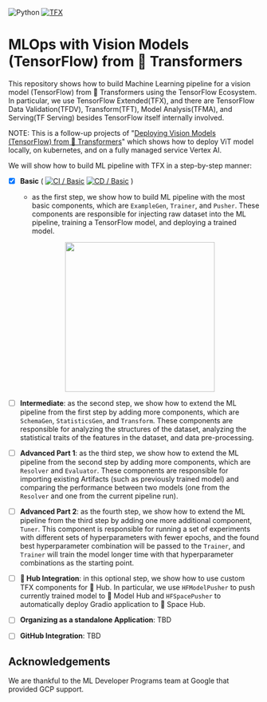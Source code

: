 ![Python](https://img.shields.io/badge/python-3.9-blue.svg) [![TFX](https://img.shields.io/badge/TFX-1.9.1-orange)](https://www.tensorflow.org/tfx)

# MLOps with Vision Models (TensorFlow) from 🤗 Transformers

This repository shows how to build Machine Learning pipeline for a vision model (TensorFlow) from 🤗 Transformers using the TensorFlow Ecosystem. In particular, we use TensorFlow Extended(TFX), and there are TensorFlow Data Validation(TFDV), Transform(TFT), Model Analysis(TFMA), and Serving(TF Serving) besides TensorFlow itself internally involved.

NOTE: This is a follow-up projects of "[Deploying Vision Models (TensorFlow) from 🤗 Transformers](https://github.com/sayakpaul/deploy-hf-tf-vision-models)" which shows how to deploy ViT model locally, on kubernetes, and on a fully managed service Vertex AI.

We will show how to build ML pipeline with TFX in a step-by-step manner:
- [X] **Basic** ( [![CI / Basic](https://github.com/deep-diver/mlops-hf-tf-vision-models/actions/workflows/ci-basic.yml/badge.svg)](https://github.com/deep-diver/mlops-hf-tf-vision-models/actions/workflows/ci-basic.yml) [![CD / Basic](https://github.com/deep-diver/mlops-hf-tf-vision-models/actions/workflows/cd-basic.yml/badge.svg)](https://github.com/deep-diver/mlops-hf-tf-vision-models/actions/workflows/cd-basic.yml) )
  - as the first step, we show how to build ML pipeline with the most basic components, which are `ExampleGen`, `Trainer`, and `Pusher`. These components are responsible for injecting raw dataset into the ML pipeline, training a TensorFlow model, and deploying a trained model.

  <p align="center">
    <img height="300px" src="https://i.ibb.co/h24PB0F/basic.png"/>
  </p>

- [ ] **Intermediate**: as the second step, we show how to extend the ML pipeline from the first step by adding more components, which are `SchemaGen`, `StatisticsGen`, and `Transform`. These components are responsible for analyzing the structures of the dataset, analyzing the statistical traits of the features in the dataset, and data pre-processing.

- [ ] **Advanced Part 1**: as the third step, we show how to extend the ML pipeline from the second step by adding more components, which are `Resolver` and `Evaluator`. These components are responsible for importing existing Artifacts (such as previously trained model) and comparing the performance between two models (one from the `Resolver` and one from the current pipeline run).

- [ ] **Advanced Part 2**: as the fourth step, we show how to extend the ML pipeline from the third step by adding one more additional component, `Tuner`. This component is responsible for running a set of experiments with different sets of hyperparameters with fewer epochs, and the found best hyperparameter combination will be passed to the `Trainer`, and `Trainer` will train the model longer time with that hyperparameter combinations as the starting point.

- [ ] **🤗 Hub Integration**: in this optional step, we show how to use custom TFX components for 🤗 Hub. In particular, we use `HFModelPusher` to push currently trained model to 🤗 Model Hub and `HFSpacePusher` to automatically deploy Gradio application to 🤗 Space Hub.

- [ ] **Organizing as a standalone Application**: TBD

- [ ] **GitHub Integration**: TBD

## Acknowledgements

We are thankful to the ML Developer Programs team at Google that provided GCP support.
